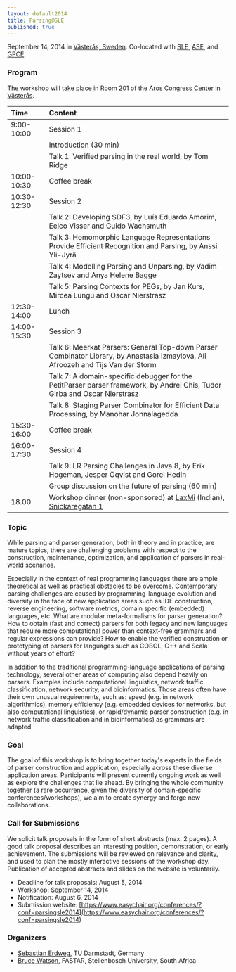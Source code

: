 ```yaml
---
layout: default2014
title: Parsing@SLE
published: true
---
```


September 14, 2014 in [Västerås, Sweden](http://goo.gl/maps/W2COv).
Co-located with [SLE](http://www.sleconf.org/2014/), [ASE](http://ase2014.org/), and [GPCE](http://gpce.org).

### Program

The workshop will take place in Room 201 of the [Aros Congress Center in Västerås](http://ase2014.org/index.php?choice=local).

Time        | Content
:-----------|:------------------------------------------
9:00-10:00  | Session 1
	    | Introduction (30 min)
	    | Talk 1: Verified parsing in the real world, by Tom Ridge
10:00-10:30 | Coffee break
10:30-12:30 | Session 2
	    | Talk 2: Developing SDF3, by Luís Eduardo Amorim, Eelco Visser and Guido Wachsmuth
	    | Talk 3: Homomorphic Language Representations Provide Efficient Recognition and Parsing, by Anssi Yli-Jyrä
	    | Talk 4: Modelling Parsing and Unparsing, by Vadim Zaytsev and Anya Helene Bagge
	    | Talk 5: Parsing Contexts for PEGs, by Jan Kurs, Mircea Lungu and Oscar Nierstrasz
12:30-14:00 | Lunch
14:00-15:30 | Session 3
	    | Talk 6: Meerkat Parsers: General Top-down Parser Combinator Library, by Anastasia Izmaylova, Ali Afroozeh and Tijs Van der Storm
	    | Talk 7: A domain-specific debugger for the PetitParser parser framework, by Andrei Chis, Tudor Girba and Oscar Nierstrasz
	    | Talk 8: Staging Parser Combinator for Efficient Data Processing, by Manohar Jonnalagedda 
15:30-16:00 | Coffee break
16:00-17:30 | Session 4
	    | Talk 9: LR Parsing Challenges in Java 8, by Erik Hogeman, Jesper Öqvist and Gorel Hedin
	    | Group discussion on the future of parsing (60 min)
18.00       | Workshop dinner (non-sponsored) at [LaxMi](http://www.laxmiindisk.se) (Indian), [Snickaregatan 1](https://www.google.com/maps/dir/Aros+Congress+Center+AB,+Munkgatan+7,+722+12+V%C3%A4ster%C3%A5s,+Sweden/Laxmi+Indisk+Restaurang+HB,+Snickargatan+1,+722+13+V%C3%A4ster%C3%A5s,+Sweden/@59.6104817,16.5469364,17z/data=!3m1!4b1!4m14!4m13!1m5!1m1!1s0x465e613ea1b19555:0x239219bc8c6f652c!2m2!1d16.549235!2d59.609526!1m5!1m1!1s0x465e61393585e925:0x4a7d151686a272fb!2m2!1d16.548214!2d59.611209!3e2)


### Topic

While parsing and parser generation, both in theory and in practice, are mature topics, there are challenging problems with respect to the construction, maintenance, optimization, and application of parsers in real-world scenarios.

Especially in the context of real programming languages there are ample theoretical as well as practical obstacles to be overcome. Contemporary parsing challenges are caused by programming-language evolution and diversity in the face of new application areas such as IDE construction, reverse engineering, software metrics, domain specific (embedded) languages, etc. What are modular meta-formalisms for parser generation? How to obtain (fast and correct) parsers for both legacy and new languages that require more computational power than context-free grammars and regular expressions can provide? How to enable the verified construction or prototyping of parsers for languages such as COBOL, C++ and Scala without years of effort?

In addition to the traditional programming-language applications of parsing technology, several other areas of computing also depend heavily on parsers. Examples include computational linguistics, network traffic classification, network security, and bioinformatics. Those areas often have their own unusual requirements, such as: speed (e.g. in network algorithmics), memory efficiency (e.g. embedded devices for networks, but also computational linguistics), or rapid/dynamic parser construction (e.g. in network traffic classification and in bioinformatics) as grammars are adapted.


### Goal

The goal of this workshop is to bring together today's experts in the fields of parser construction and application, especially across these diverse application areas. Participants will present currently ongoing work as well as explore the challenges that lie ahead. By bringing the whole community together (a rare occurrence, given the diversity of domain-specific conferences/workshops), we aim to create synergy and forge new collaborations.

### Call for Submissions

We solicit talk proposals in the form of short abstracts (max. 2 pages). A good talk proposal describes an interesting position, demonstration, or early achievement. The submissions will be reviewed on relevance and clarity, and used to plan the mostly interactive sessions of the workshop day. Publication of accepted abstracts and slides on the website is voluntarily.

* Deadline for talk proposals: August 5, 2014
* Workshop: September 14, 2014
* Notification: August 6, 2014
* Submission website: [https://www.easychair.org/conferences/?conf=parsingsle2014](https://www.easychair.org/conferences/?conf=parsingsle2014)

### Organizers

* [Sebastian Erdweg](http://erdweg.org), TU Darmstadt, Germany
* [Bruce Watson](http://www.bruce-watson.com), FASTAR, Stellenbosch University, South Africa
